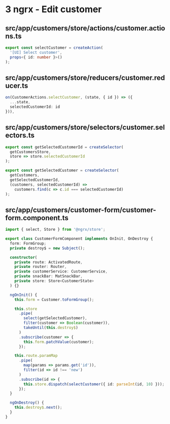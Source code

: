 # 3 ngrx - Edit customer

## src/app/customers/store/actions/customer.actions.ts

```ts
export const selectCustomer = createAction(
  '[UI] Select customer',
  props<{ id: number }>()
);
```

## src/app/customers/store/reducers/customer.reducer.ts

```ts
on(CustomerActions.selectCustomer, (state, { id }) => ({
  ...state,
  selectedCustomerId: id
})),
```

## src/app/customers/store/selectors/customer.selectors.ts

```ts
export const getSelectedCustomerId = createSelector(
  getCustomersStore,
  store => store.selectedCustomerId
);

export const getSelectedCustomer = createSelector(
  getCustomers,
  getSelectedCustomerId,
  (customers, selectedCustomerId) =>
    customers.find(c => c.id === selectedCustomerId)
);
```

## src/app/customers/customer-form/customer-form.component.ts

```ts
import { select, Store } from '@ngrx/store';

export class CustomerFormComponent implements OnInit, OnDestroy {
  form: FormGroup;
  private destroy$ = new Subject();

  constructor(
    private route: ActivatedRoute,
    private router: Router,
    private customerService: CustomerService,
    private snackBar: MatSnackBar,
    private store: Store<CustomerState>
  ) {}

  ngOnInit() {
    this.form = Customer.toFormGroup();

    this.store
      .pipe(
        select(getSelectedCustomer),
        filter(customer => Boolean(customer)),
        takeUntil(this.destroy$)
      )
      .subscribe(customer => {
        this.form.patchValue(customer);
      });

    this.route.paramMap
      .pipe(
        map(params => params.get('id')),
        filter(id => id !== 'new')
      )
      .subscribe(id => {
        this.store.dispatch(selectCustomer({ id: parseInt(id, 10) }));
      });
  }

  ngOnDestroy() {
    this.destroy$.next();
  }
}
```
